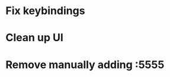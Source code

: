 Fix keybindings
==================
Clean up UI
==================
Remove manually adding :5555
==================
